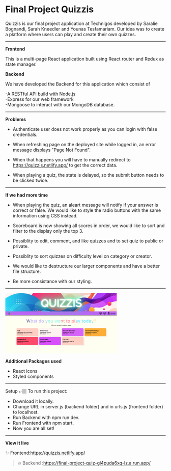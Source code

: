 # Final Project Quizzis

Quizzis is our final project application at Technigos developed by Saralie Bognandi, Sarah Kneedler and Younas Tesfamariam.
Our idea was to create a platform where users can play and create their own quizzes.
***
**Frontend**

This is a multi-page React application built using React router and Redux as state manager.


**Backend**

We have developed the Backend for this application which consist of 

-A RESTful API build with Node.js\
-Express for our web framework \
-Mongoose to interact with our MongoDB database.
***
**Problems**
* Authenticate user does not work properly as you can login with false credentials.

* When refreshing page on the deployed site while logged in, an error message displays "Page Not Found".
* When that happens you will have to manually redirect to https://quizzis.netlify.app/ to get the correct data.

* When playing a quiz, the state is delayed, so the submit button needs to be clicked twice.
***

**If we had more time**
* When playing the quiz, an aleart message will notify if your answer is correct or false. We would like to style the radio buttons with the same information using CSS instead.

* Scoreboard is now showing all scores in order, we would like to sort and filter to the display only the top 3.

* Possiblity to edit, comment, and like quizzes and to set quiz to public or private.

* Possiblity to sort quizzes on difficulty level on category or creator.

* We would like to destructure our larger components and have a better file structure.

* Be more consistance with our styling.
***

<img src="./frontend/src/assets/Home.png" width="350" alt="Home page">


**Additional Packages used**

* React icons
* Styled components
***
Setup
👉🏽 To run this project:

* Download it locally.
* Change URL in server.js (backend folder) and in urls.js (frontend folder) to localhost.
* Run Backend with npm run dev.
* Run Frontend with npm start.
* Now you are all set!
***
**View it live**

✨ Frontend:https://quizzis.netlify.app/
>🔥 Backend :https://final-project-quiz-gl4puda6xq-lz.a.run.app/
